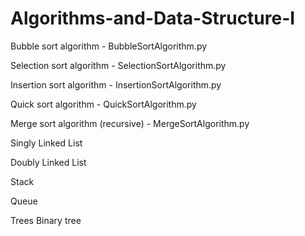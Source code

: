 # Algorithms-and-Data-Structure-I

Bubble sort algorithm - BubbleSortAlgorithm.py

Selection sort algorithm - SelectionSortAlgorithm.py

Insertion sort algorithm - InsertionSortAlgorithm.py

Quick sort algorithm - QuickSortAlgorithm.py

Merge sort algorithm (recursive) - MergeSortAlgorithm.py

Singly Linked List

Doubly Linked List

Stack

Queue

Trees
Binary tree
